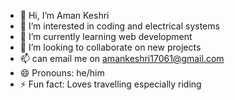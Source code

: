 - 👋 Hi, I’m Aman Keshri
- 👀 I’m interested in coding and electrical systems
- 🌱 I’m currently learning web development
- 💞️ I’m looking to collaborate on new projects
- 📫 can email me on amankeshri17061@gmail.com
- 😄 Pronouns: he/him
- ⚡ Fun fact: Loves travelling especially riding

<!---
Keshri17061/Keshri17061 is a ✨ special ✨ repository because its `README.md` (this file) appears on your GitHub profile.
You can click the Preview link to take a look at your changes.
--->
